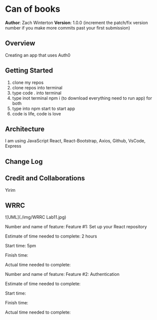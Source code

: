 # Can of books

**Author**: Zach Winterton
**Version**: 1.0.0 (increment the patch/fix version number if you make more commits past your first submission)

## Overview
 Creating an app that uses Auth0

## Getting Started
<ol>
<li>clone my repos</li>
<li>clone repos into terminal</li>
<li>type code . into terminal</li>
<li>type inot terminal npm i (to download everything need to run app) for both</li>
<li>type into npm start to start app</li>
<li>code is life, code is love</li>
</ol>

## Architecture
I am using JavaScript React, React-Bootstrap, Axios, Github, VsCode, Express

## Change Log
<!-- Use this area to document the iterative changes made to your application as each feature is successfully implemented. Use time stamps. Here's an example:

01-01-2001 4:59pm - Application now has a fully-functional express server, with a GET route for the location resource. -->

## Credit and Collaborations
Yirim

## WRRC
![UML](./img/WRRC Lab11.jpg)

Number and name of feature: Feature #1: Set up your React repository 

Estimate of time needed to complete: 2 hours

Start time: 5pm

Finish time: 

Actual time needed to complete: 


Number and name of feature: Feature #2: Authentication

Estimate of time needed to complete: 

Start time: 

Finish time: 

Actual time needed to complete: 


